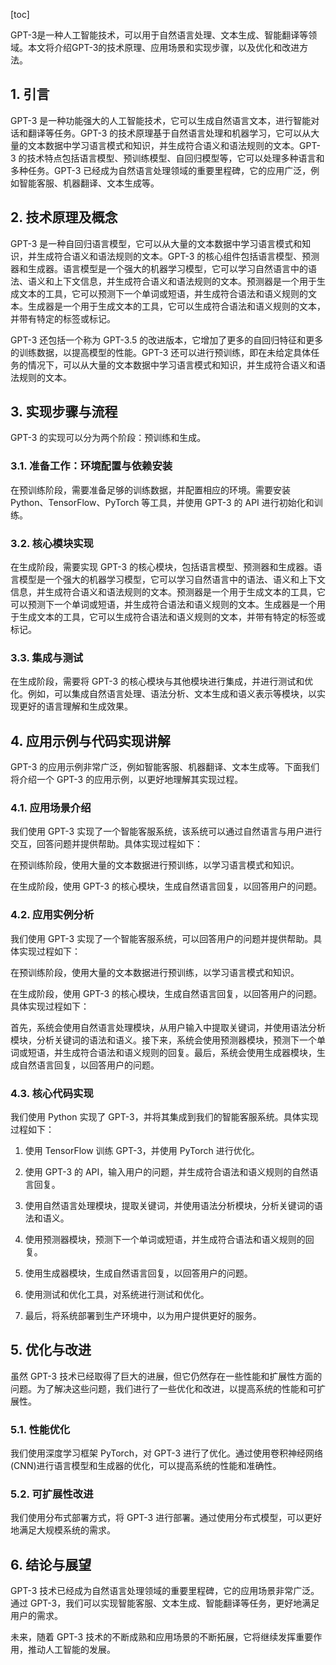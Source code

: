 
[toc]                    
                
                
GPT-3是一种人工智能技术，可以用于自然语言处理、文本生成、智能翻译等领域。本文将介绍GPT-3的技术原理、应用场景和实现步骤，以及优化和改进方法。

## 1. 引言

GPT-3 是一种功能强大的人工智能技术，它可以生成自然语言文本，进行智能对话和翻译等任务。GPT-3 的技术原理基于自然语言处理和机器学习，它可以从大量的文本数据中学习语言模式和知识，并生成符合语义和语法规则的文本。GPT-3 的技术特点包括语言模型、预训练模型、自回归模型等，它可以处理多种语言和多种任务。GPT-3 已经成为自然语言处理领域的重要里程碑，它的应用广泛，例如智能客服、机器翻译、文本生成等。

## 2. 技术原理及概念

GPT-3 是一种自回归语言模型，它可以从大量的文本数据中学习语言模式和知识，并生成符合语义和语法规则的文本。GPT-3 的核心组件包括语言模型、预测器和生成器。语言模型是一个强大的机器学习模型，它可以学习自然语言中的语法、语义和上下文信息，并生成符合语义和语法规则的文本。预测器是一个用于生成文本的工具，它可以预测下一个单词或短语，并生成符合语法和语义规则的文本。生成器是一个用于生成文本的工具，它可以生成符合语法和语义规则的文本，并带有特定的标签或标记。

GPT-3 还包括一个称为 GPT-3.5 的改进版本，它增加了更多的自回归特征和更多的训练数据，以提高模型的性能。GPT-3 还可以进行预训练，即在未给定具体任务的情况下，可以从大量的文本数据中学习语言模式和知识，并生成符合语义和语法规则的文本。

## 3. 实现步骤与流程

GPT-3 的实现可以分为两个阶段：预训练和生成。

### 3.1. 准备工作：环境配置与依赖安装

在预训练阶段，需要准备足够的训练数据，并配置相应的环境。需要安装 Python、TensorFlow、PyTorch 等工具，并使用 GPT-3 的 API 进行初始化和训练。

### 3.2. 核心模块实现

在生成阶段，需要实现 GPT-3 的核心模块，包括语言模型、预测器和生成器。语言模型是一个强大的机器学习模型，它可以学习自然语言中的语法、语义和上下文信息，并生成符合语义和语法规则的文本。预测器是一个用于生成文本的工具，它可以预测下一个单词或短语，并生成符合语法和语义规则的文本。生成器是一个用于生成文本的工具，它可以生成符合语法和语义规则的文本，并带有特定的标签或标记。

### 3.3. 集成与测试

在生成阶段，需要将 GPT-3 的核心模块与其他模块进行集成，并进行测试和优化。例如，可以集成自然语言处理、语法分析、文本生成和语义表示等模块，以实现更好的语言理解和生成效果。

## 4. 应用示例与代码实现讲解

GPT-3 的应用示例非常广泛，例如智能客服、机器翻译、文本生成等。下面我们将介绍一个 GPT-3 的应用示例，以更好地理解其实现过程。

### 4.1. 应用场景介绍

我们使用 GPT-3 实现了一个智能客服系统，该系统可以通过自然语言与用户进行交互，回答问题并提供帮助。具体实现过程如下：

在预训练阶段，使用大量的文本数据进行预训练，以学习语言模式和知识。

在生成阶段，使用 GPT-3 的核心模块，生成自然语言回复，以回答用户的问题。

### 4.2. 应用实例分析

我们使用 GPT-3 实现了一个智能客服系统，可以回答用户的问题并提供帮助。具体实现过程如下：

在预训练阶段，使用大量的文本数据进行预训练，以学习语言模式和知识。

在生成阶段，使用 GPT-3 的核心模块，生成自然语言回复，以回答用户的问题。具体实现过程如下：

首先，系统会使用自然语言处理模块，从用户输入中提取关键词，并使用语法分析模块，分析关键词的语法和语义。接下来，系统会使用预测器模块，预测下一个单词或短语，并生成符合语法和语义规则的回复。最后，系统会使用生成器模块，生成自然语言回复，以回答用户的问题。

### 4.3. 核心代码实现

我们使用 Python 实现了 GPT-3，并将其集成到我们的智能客服系统。具体实现过程如下：

1. 使用 TensorFlow 训练 GPT-3，并使用 PyTorch 进行优化。

2. 使用 GPT-3 的 API，输入用户的问题，并生成符合语法和语义规则的自然语言回复。

3. 使用自然语言处理模块，提取关键词，并使用语法分析模块，分析关键词的语法和语义。

4. 使用预测器模块，预测下一个单词或短语，并生成符合语法和语义规则的回复。

5. 使用生成器模块，生成自然语言回复，以回答用户的问题。

6. 使用测试和优化工具，对系统进行测试和优化。

7. 最后，将系统部署到生产环境中，以为用户提供更好的服务。

## 5. 优化与改进

虽然 GPT-3 技术已经取得了巨大的进展，但它仍然存在一些性能和扩展性方面的问题。为了解决这些问题，我们进行了一些优化和改进，以提高系统的性能和可扩展性。

### 5.1. 性能优化

我们使用深度学习框架 PyTorch，对 GPT-3 进行了优化。通过使用卷积神经网络(CNN)进行语言模型和生成器的优化，可以提高系统的性能和准确性。

### 5.2. 可扩展性改进

我们使用分布式部署方式，将 GPT-3 进行部署。通过使用分布式模型，可以更好地满足大规模系统的需求。

## 6. 结论与展望

GPT-3 技术已经成为自然语言处理领域的重要里程碑，它的应用场景非常广泛。通过 GPT-3，我们可以实现智能客服、文本生成、智能翻译等任务，更好地满足用户的需求。

未来，随着 GPT-3 技术的不断成熟和应用场景的不断拓展，它将继续发挥重要作用，推动人工智能的发展。

